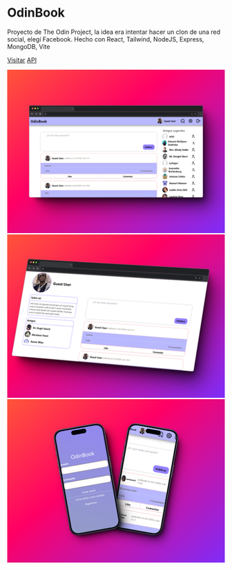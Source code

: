 # OdinBook

Proyecto de The Odin Project, la idea era intentar hacer un clon de una red social, elegí Facebook.
Hecho con React, Tailwind, NodeJS, Express, MongoDB, Vite

[Visitar](https://top-odin-book-front-end.vercel.app/)
[API](https://github.com/LaVieja1/TOP_OdinBook_BackEnd)

![Alt text](448shots_so.png)
![Alt text](825shots_so.png)
![Alt text](430shots_so.png)